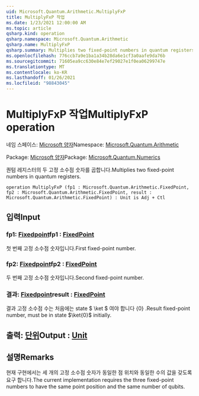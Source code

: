 ```yaml
---
uid: Microsoft.Quantum.Arithmetic.MultiplyFxP
title: MultiplyFxP 작업
ms.date: 1/23/2021 12:00:00 AM
ms.topic: article
qsharp.kind: operation
qsharp.namespace: Microsoft.Quantum.Arithmetic
qsharp.name: MultiplyFxP
qsharp.summary: Multiplies two fixed-point numbers in quantum registers.
ms.openlocfilehash: 776ccb7a9e1ba1a34b28da6e1cf3a0aafe9da76b
ms.sourcegitcommit: 71605ea9cc630e84e7ef29027e1f0ea06299747e
ms.translationtype: MT
ms.contentlocale: ko-KR
ms.lasthandoff: 01/26/2021
ms.locfileid: "98843045"
---
```

# <a name="multiplyfxp-operation"></a><span data-ttu-id="9d53e-102">MultiplyFxP 작업</span><span class="sxs-lookup"><span data-stu-id="9d53e-102">MultiplyFxP operation</span></span>

<span data-ttu-id="9d53e-103">네임 스페이스: [Microsoft 양자](xref:Microsoft.Quantum.Arithmetic)</span><span class="sxs-lookup"><span data-stu-id="9d53e-103">Namespace: [Microsoft.Quantum.Arithmetic](xref:Microsoft.Quantum.Arithmetic)</span></span>

<span data-ttu-id="9d53e-104">Package: [Microsoft 양자](https://nuget.org/packages/Microsoft.Quantum.Numerics)</span><span class="sxs-lookup"><span data-stu-id="9d53e-104">Package: [Microsoft.Quantum.Numerics](https://nuget.org/packages/Microsoft.Quantum.Numerics)</span></span>


<span data-ttu-id="9d53e-105">퀀텀 레지스터의 두 고정 소수점 숫자를 곱합니다.</span><span class="sxs-lookup"><span data-stu-id="9d53e-105">Multiplies two fixed-point numbers in quantum registers.</span></span>

```qsharp
operation MultiplyFxP (fp1 : Microsoft.Quantum.Arithmetic.FixedPoint, fp2 : Microsoft.Quantum.Arithmetic.FixedPoint, result : Microsoft.Quantum.Arithmetic.FixedPoint) : Unit is Adj + Ctl
```


## <a name="input"></a><span data-ttu-id="9d53e-106">입력</span><span class="sxs-lookup"><span data-stu-id="9d53e-106">Input</span></span>

### <a name="fp1--fixedpoint"></a><span data-ttu-id="9d53e-107">fp1: [Fixedpoint](xref:Microsoft.Quantum.Arithmetic.FixedPoint)</span><span class="sxs-lookup"><span data-stu-id="9d53e-107">fp1 : [FixedPoint](xref:Microsoft.Quantum.Arithmetic.FixedPoint)</span></span>

<span data-ttu-id="9d53e-108">첫 번째 고정 소수점 숫자입니다.</span><span class="sxs-lookup"><span data-stu-id="9d53e-108">First fixed-point number.</span></span>


### <a name="fp2--fixedpoint"></a><span data-ttu-id="9d53e-109">fp2: [Fixedpoint](xref:Microsoft.Quantum.Arithmetic.FixedPoint)</span><span class="sxs-lookup"><span data-stu-id="9d53e-109">fp2 : [FixedPoint](xref:Microsoft.Quantum.Arithmetic.FixedPoint)</span></span>

<span data-ttu-id="9d53e-110">두 번째 고정 소수점 숫자입니다.</span><span class="sxs-lookup"><span data-stu-id="9d53e-110">Second fixed-point number.</span></span>


### <a name="result--fixedpoint"></a><span data-ttu-id="9d53e-111">결과: [Fixedpoint](xref:Microsoft.Quantum.Arithmetic.FixedPoint)</span><span class="sxs-lookup"><span data-stu-id="9d53e-111">result : [FixedPoint](xref:Microsoft.Quantum.Arithmetic.FixedPoint)</span></span>

<span data-ttu-id="9d53e-112">결과 고정 소수점 수는 처음에는 state $ \ket $ 여야 합니다 {0} .</span><span class="sxs-lookup"><span data-stu-id="9d53e-112">Result fixed-point number, must be in state $\ket{0}$ initially.</span></span>



## <a name="output--unit"></a><span data-ttu-id="9d53e-113">출력: [단위](xref:microsoft.quantum.lang-ref.unit)</span><span class="sxs-lookup"><span data-stu-id="9d53e-113">Output : [Unit](xref:microsoft.quantum.lang-ref.unit)</span></span>



## <a name="remarks"></a><span data-ttu-id="9d53e-114">설명</span><span class="sxs-lookup"><span data-stu-id="9d53e-114">Remarks</span></span>

<span data-ttu-id="9d53e-115">현재 구현에서는 세 개의 고정 소수점 숫자가 동일한 점 위치와 동일한 수의 값을 갖도록 요구 합니다.</span><span class="sxs-lookup"><span data-stu-id="9d53e-115">The current implementation requires the three fixed-point numbers to have the same point position and the same number of qubits.</span></span>